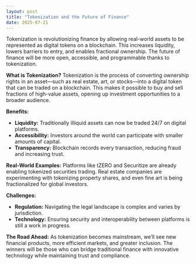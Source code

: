 ```yaml
---
layout: post
title: "Tokenization and the Future of Finance"
date: 2025-07-21
---
```


Tokenization is revolutionizing finance by allowing real-world assets to be represented as digital tokens on a blockchain. This increases liquidity, lowers barriers to entry, and enables fractional ownership. The future of finance will be more open, accessible, and programmable thanks to tokenization.

**What is Tokenization?**
Tokenization is the process of converting ownership rights in an asset—such as real estate, art, or stocks—into a digital token that can be traded on a blockchain. This makes it possible to buy and sell fractions of high-value assets, opening up investment opportunities to a broader audience.

**Benefits:**
- **Liquidity:** Traditionally illiquid assets can now be traded 24/7 on digital platforms.
- **Accessibility:** Investors around the world can participate with smaller amounts of capital.
- **Transparency:** Blockchain records every transaction, reducing fraud and increasing trust.

**Real-World Examples:**
Platforms like tZERO and Securitize are already enabling tokenized securities trading. Real estate companies are experimenting with tokenizing property shares, and even fine art is being fractionalized for global investors.

**Challenges:**
- **Regulation:** Navigating the legal landscape is complex and varies by jurisdiction.
- **Technology:** Ensuring security and interoperability between platforms is still a work in progress.

**The Road Ahead:**
As tokenization becomes mainstream, we’ll see new financial products, more efficient markets, and greater inclusion. The winners will be those who can bridge traditional finance with innovative technology while maintaining trust and compliance. 